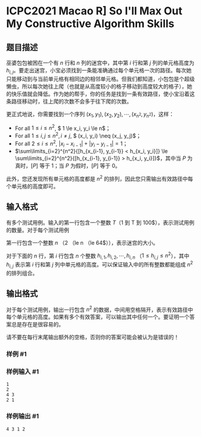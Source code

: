 # ICPC2021 Macao R] So I'll Max Out My Constructive Algorithm Skills

## 题目描述

巫婆包包被困在一个有 $n$ 行和 $n$ 列的迷宫中，其中第 $i$ 行和第 $j$ 列的单元格高度为 $h_{i,j}$。要走出迷宫，小宝必须找到一条能准确通过每个单元格一次的路径。每次她只能移动到与当前单元格有相同边的相邻单元格。但我们都知道，小包包是个超级懒虫，所以每次她往上爬（也就是从高度较小的格子移动到高度较大的格子），她的快乐值就会降低。作为她的帮手，你的任务是找到一条有效路径，使小宝沿着这条路径移动时，往上爬的次数不会多于往下爬的次数。

更正式地说，你需要找到一个序列 $(x_1, y_1), (x_2, y_2), \cdots,(x_{n^2},y_{n^2})$，这样：
- For all $1 \le i \le n^2$, $ 1 \le x_i, y_i \le n$；
- For all $1 \le i, j \le n^2, i \neq j$, $ (x_i, y_i) \neq (x_j, y_j)$；
- For all $2 \le i \le n^2$, $|x_i - x_{i-1}| + |y_i - y_{i-1}| = 1$；
- $\sum\limits_{i=2}^{n^2}{[h_{x_{i-1}, y_{i-1}} < h_{x_i, y_i}]} \le \sum\limits_{i=2}^{n^2}{[h_{x_{i-1}, y_{i-1}} > h_{x_i, y_i}]}$，其中当 $P$ 为真时，$[P]$ 等于 $1$；当 $P$ 为假时，$[P]$ 等于 $0$。

此外，您还发现所有单元格的高度都是 $n^2$ 的排列，因此您只需输出有效路径中每个单元格的高度即可。

## 输入格式

有多个测试用例。输入的第一行包含一个整数 $T$（1 到 T 到 100$），表示测试用例的数量。对于每个测试用例

第一行包含一个整数 $n$ （2 （le n （le 64$）），表示迷宫的大小。

对于下面的 $n$ 行，第 $i$ 行包含 $n$ 个整数 $h_{i, 1}, h_{i, 2}, \cdots, h_{i,n}$ （$1 \le h_{i, j} \le n^2$），其中 $h_{i,j}$ 表示第 $i$ 行和第 $j$ 列中单元格的高度。可以保证输入中的所有整数都能组成 $n^2$ 的排列组合。

## 输出格式

对于每个测试用例，输出一行包含 $n^2$ 的数据，中间用空格隔开，表示有效路径中每个单元格的高度。如果有多个有效答案，可以输出其中任何一个。要证明一个答案总是存在是很容易的。

请不要在每行末尾输出额外的空格，否则你的答案可能会被认为是错误的！

### 样例 #1

### 样例输入 #1

```
1
2
4 3
2 1
```

### 样例输出 #1

```
4 3 1 2
```
